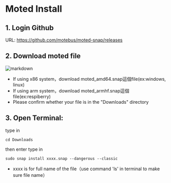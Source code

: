 # Moted Install

## 1. Login Github
URL: <https://github.com/motebus/moted-snap/releases>

## 2. Download moted file
![markdown](https://i.imgur.com/z8K5hCA.png)
* If using x86 system，download moted_amd64.snap這個file(ex:windows, linux)
* If using arm system，download moted_armhf.snap這個file(ex:respiberry)
* Please confirm whether your file is in the "Downloads" directory

## 3. Open Terminal:
type in
```
cd Downloads
```
then enter type in
```
sudo snap install xxxx.snap --dangerous --classic
```
* xxxx is for full name of the file（use command 'ls' in terminal to make sure file name）


